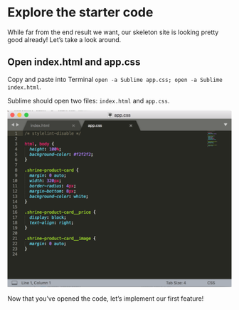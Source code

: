 <!--docs:
title: "2. Explore the starter code"
layout: landing
section: codelab
path: /codelab/2-explore/
-->

<!--
This is a simplified version of Building Beautiful Sites with MDC web
edited for a non-technical audience
-->


# Explore the starter code

While far from the end result we want, our skeleton site is looking pretty good already! Let’s take a look around.

## Open index.html and app.css

Copy and paste into Terminal `open -a Sublime app.css; open -a Sublime index.html`.

Sublime should open two files: `index.html` and `app.css`.

![Open files](img/04-open.png)

Now that you’ve opened the code, let’s implement our first feature!
